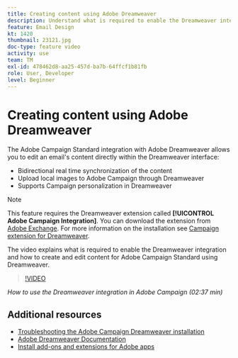 ```yaml
---
title: Creating content using Adobe Dreamweaver
description: Understand what is required to enable the Dreamweaver integration and how to create and edit content for Adobe Campaign Standard using Dreamweaver.
feature: Email Design
kt: 1420
thumbnail: 23121.jpg
doc-type: feature video
activity: use
team: TM
exl-id: 478462d8-aa25-457d-ba7b-64ffcf1b81fb
role: User, Developer
level: Beginner
---
```

# Creating content using Adobe Dreamweaver

The Adobe Campaign Standard integration with Adobe Dreamweaver allows you to edit an email's content directly within the Dreamweaver interface:

* Bidirectional real time synchronization of the content
* Upload local images to Adobe Campaign through Dreamweaver
* Supports Campaign personalization in Dreamweaver

>[!NOTE]
>
>This feature requires the  Dreamweaver extension called **[!UICONTROL Adobe Campaign Integration]**. You can download the extension from [Adobe Exchange](https://exchange.adobe.com/creativecloud.html#search). For more information on the installation see [Campaign extension for Dreamweaver](https://helpx.adobe.com/dreamweaver/using/working-with-dreamweaver-and-campaign.html).

The video explains what is required to enable the Dreamweaver integration and how to create and edit content for Adobe Campaign Standard using Dreamweaver.

>[!VIDEO](https://video.tv.adobe.com/v/23121?quality=12)

*How to use the Dreamweaver integration in Adobe Campaign (02:37 min)*

## Additional resources

* [Troubleshooting the Adobe Campaign Dreamweaver installation](https://helpx.adobe.com/dreamweaver/kb/dreamweaver-campaign-integration-issue.html)
* [Adobe Dreamweaver Documentation](https://helpx.adobe.com/dreamweaver/using/working-with-dreamweaver-and-campaign.html)
* [Install add-ons and extensions for Adobe apps](https://helpx.adobe.com/creative-cloud/kb/installingextensionsandaddons.html)

